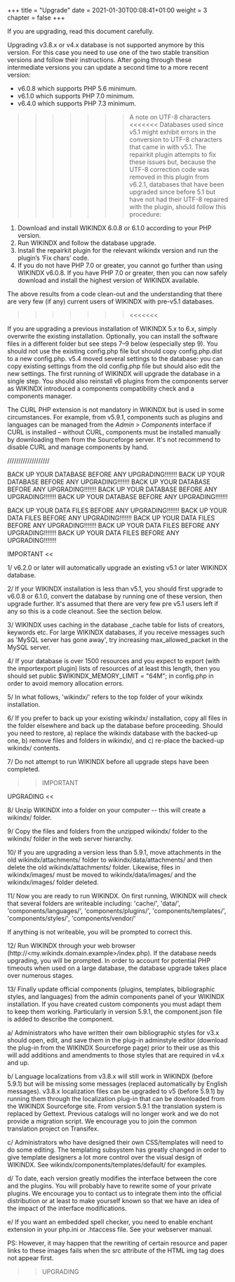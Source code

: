 +++
title = "Upgrade"
date = 2021-01-30T00:08:41+01:00
weight = 3
chapter = false
+++


If you are upgrading, read this document carefully.

Upgrading v3.8.x or v4.x database is not supported anymore by this version.
For this case you need to use one of the two stable transition versions and
follow their instructions. After going through these intermediate versions
you can update a second time to a more recent version:

 - v6.0.8 which supports PHP 5.6 minimum.
 - v6.1.0 which supports PHP 7.0 minimum.
 - v6.4.0 which supports PHP 7.3 minimum.

>>>>>>> A note on UTF-8 characters <<<<<<<
Databases used since v5.1 might exhibit errors in the conversion to UTF-8
characters that came in with v5.1. The repairkit plugin attempts to fix these
issues but, because the UTF-8 correction code was removed in this plugin from
v6.2.1, databases that have been upgraded since before 5.1 but have not had
their UTF-8 repaired with the plugin, should follow this procedure:
1. Download and install WIKINDX 6.0.8 or 6.1.0 according to your PHP version.
2. Run WIKINDX and follow the database upgrade.
3. Install the repairkit plugin for the relevant wikindx version and run the
plugin’s ‘Fix chars’ code.
4. If you do not have PHP 7.0 or greater, you cannot go further than using
WIKINDX v6.0.8. If you have PHP 7.0 or greater, then you can now safely download
and install the highest version of WIKINDX available.

The above results from a code clean-out and the understanding that there are
very few (if any) current users of WIKINDX with pre-v5.1 databases.
>>>>>>> <<<<<<<

If you are upgrading a previous installation of WIKINDX 5.x to 6.x,
simply overwrite the existing installation. Optionally, you can install
the software files in a different folder but see steps 7–9 below
(especially step 9). You should not use the existing config.php file but
should copy config.php.dist to a new config.php. v5.4 moved several
settings to the database: you can copy existing settings from the old
config.php file but should also edit the new settings.  The first
running of WIKINDX will upgrade the database in a single step. You
should also reinstall v6 plugins from the components server as WIKINDX
introduced a components compatibility check and a components manager.

The CURL PHP extension is not mandatory in WIKINDX but is used in some
circumstances. For example, from v5.9.1, components such as plugins and
languages can be managed from the _Admin > Components_ interface if CURL is
installed – without CURL, components must be installed manually by
downloading them from the Sourceforge server. It's not recommend to
disable CURL and manage components by hand.

///////////////////

BACK UP YOUR DATABASE BEFORE ANY UPGRADING!!!!!!!
BACK UP YOUR DATABASE BEFORE ANY UPGRADING!!!!!!!
BACK UP YOUR DATABASE BEFORE ANY UPGRADING!!!!!!!
BACK UP YOUR DATABASE BEFORE ANY UPGRADING!!!!!!!
BACK UP YOUR DATABASE BEFORE ANY UPGRADING!!!!!!!

BACK UP YOUR DATA FILES BEFORE ANY UPGRADING!!!!!!!
BACK UP YOUR DATA FILES BEFORE ANY UPGRADING!!!!!!!
BACK UP YOUR DATA FILES BEFORE ANY UPGRADING!!!!!!!
BACK UP YOUR DATA FILES BEFORE ANY UPGRADING!!!!!!!
BACK UP YOUR DATA FILES BEFORE ANY UPGRADING!!!!!!!


IMPORTANT <<

1/ v6.2.0 or later will automatically upgrade an existing v5.1 or later
WIKINDX database.

2/ If your WIKINDX installation is less than v5.1, you should first
upgrade to v6.0.8 or 6.1.0, convert the database by running one of these
version, then upgrade further. It's assumed that there are very few pre
v5.1 users left if any so this is a code cleanout.  See the section
below.

3/  WIKINDX uses caching in the database _cache table for lists of
creators, keywords etc. For large WIKINDX databases, if you receive
messages such as 'MySQL server has gone away', try increasing
max_allowed_packet in the MySQL server.

4/ If your database is over 1500 resources and you expect to export
(with the importexport plugin) lists of resources of at least this
length, then you should set public $WIKINDX_MEMORY_LIMIT = "64M"; in
config.php in order to avoid memory allocation errors.

5/ In what follows, 'wikindx/' refers to the top folder of your wikindx
installation.

6/ If you prefer to back up your existing wikindx/ installation, copy
all files in the folder elsewhere and back up the database before proceeding.
Should you need to restore, a) replace the wikindx database with the backed-up
one, b) remove files and folders in wikindx/, and c) re-place the backed-up
wikindx/ contents.

7/ Do not attempt to run WIKINDX before all upgrade steps have been completed.

>> IMPORTANT


UPGRADING <<

8/ Unzip WIKINDX into a folder on your computer -- this will create a wikindx/
folder.

9/ Copy the files and folders from the unzipped wikindx/ folder to the wikindx/
folder in the web server hierarchy.

10/ If you are upgrading a version less than 5.9.1, move attachments in the
old wikindx/attachments/ folder to wikindx/data/attachments/ and then delete
the old wikindx/attachments/ folder. Likewise, files in wikindx/images/ must be
moved to wikindx/data/images/ and the wikindx/images/ folder deleted.

11/ Now you are ready to run WIKINDX. On first running, WIKINDX will check that
several folders are writeable including:
'cache/',
'data/',
'components/languages/',
'components/plugins/',
'components/templates/',
'components/styles/',
'components/vendor/'

If anything is not writeable, you will be prompted to correct this.

12/ Run WIKINDX through your web browser (http://<my.wikindx.domain.example>/index.php).
If the database needs upgrading, you will be prompted. In order to account for
potential PHP timeouts when used on a large database, the database
upgrade takes place over numerous stages.

13/ Finally update official components (plugins, templates, bibliographic
styles, and languages) from the admin components panel of your WIKINDX
installation. If you have created custom components you must adapt
them to keep them working. Particularly in version 5.9.1, the
component.json file is added to describe the component.

   a/ Administrators who have written their own bibliographic styles for
   v3.x should open, edit, and save them in the plug-in adminstyle editor
   (download the plug-in from the WIKINDX Sourceforge page) prior to
   their use as this will add additions and amendments to those styles
   that are required in v4.x and up.

   b/ Language localizations from v3.8.x will still work in WIKINDX
   (before 5.9.1) but will be missing some messages (replaced
   automatically by English messages). v3.8.x localization files can be
   upgraded to v5 (before 5.9.1) by running them through the
   localization plug-in that can be downloaded from the WIKINDX
   Sourceforge site. From version 5.9.1 the translation system is
   replaced by Gettext. Previous catalogs will no longer work and we do
   not provide a migration script. We encourage you to join the common
   translation project on Transifex.

   c/ Administrators who have designed their own CSS/templates will need
   to do some editing. The templating subsystem has greatly changed in
   order to give template designers a lot more control over the visual
   design of WIKINDX. See wikindx/components/templates/default/ for examples.

   d/ To date, each version greatly modifies the interface between the
   core and the plugins. You will probably have to rewrite some of your
   private plugins. We encourage you to contact us to integrate them
   into the official distribution or at least to make yourself known so
   that we have an idea of the impact of the interface modifications.

   e/ If you want an embedded spell checker, you need to enable enchant
   extension in your php.ini or .htaccess file. See your webserver
   manual.

PS: However, it may happen that the rewriting of certain resource and
paper links to these images fails when the src attribute of the HTML img
tag does not appear first.

>> UPGRADING
